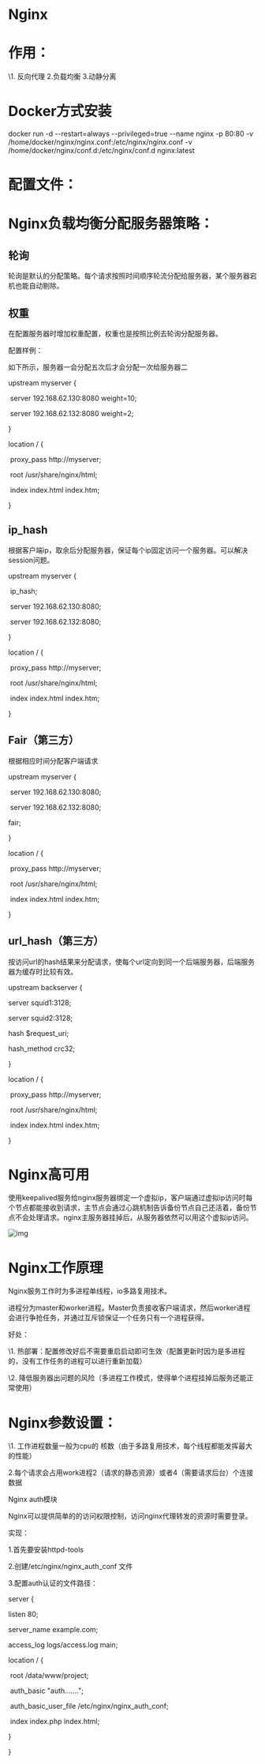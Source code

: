 # **Nginx**

# **作用：**

\1. 反向代理 2.负载均衡 3.动静分离

# **Docker方式安装**

docker run -d --restart=always --privileged=true --name nginx -p 80:80 -v /home/docker/nginx/nginx.conf:/etc/nginx/nginx.conf -v /home/docker/nginx/conf.d:/etc/nginx/conf.d  nginx:latest

# **配置文件：**

 

# **Nginx负载均衡分配服务器策略：**

## **轮询**

轮询是默认的分配策略。每个请求按照时间顺序轮流分配给服务器，某个服务器宕机也能自动剔除。

## **权重**

在配置服务器时增加权重配置，权重也是按照比例去轮询分配服务器。

配置样例：

如下所示，服务器一会分配五次后才会分配一次给服务器二

upstream myserver {

​    server 192.168.62.130:8080 weight=10;

​    server 192.168.62.132:8080 weight=2;

  }

location / {

​    proxy_pass http://myserver;

​    root  /usr/share/nginx/html;

​    index  index.html index.htm;

  }

 

## **ip_hash**

根据客户端ip，取余后分配服务器，保证每个ip固定访问一个服务器。可以解决session问题。

upstream myserver {

​    ip_hash;

​    server 192.168.62.130:8080;

​    server 192.168.62.132:8080;

  }

location / {

​    proxy_pass http://myserver;

​    root  /usr/share/nginx/html;

​    index  index.html index.htm;

  }

 

## **Fair（第三方）**

根据相应时间分配客户端请求

upstream myserver {

​    server 192.168.62.130:8080;

​    server 192.168.62.132:8080;

fair;

  }

location / {

​    proxy_pass http://myserver;

​    root  /usr/share/nginx/html;

​    index  index.html index.htm;

  }

 

 

## **url_hash（第三方）**

按访问url的hash结果来分配请求，使每个url定向到同一个后端服务器，后端服务器为缓存时比较有效。 

upstream backserver { 

server squid1:3128; 

server squid2:3128; 

hash $request_uri; 

hash_method crc32; 

} 

location / {

​    proxy_pass http://myserver;

​    root  /usr/share/nginx/html;

​    index  index.html index.htm;

  }

 

 

# **Nginx高可用**

使用keepalived服务给nginx服务器绑定一个虚拟ip，客户端通过虚拟ip访问时每个节点都能接收到请求，主节点会通过心跳机制告诉备份节点自己还活着，备份节点不会处理请求。nginx主服务器挂掉后，从服务器依然可以用这个虚拟ip访问。

![img](file:///C:\Users\19746\AppData\Local\Temp\ksohtml\wps8ECD.tmp.jpg) 

 

# **Nginx工作原理**

 

Nginx服务工作时为多进程单线程，io多路复用技术。

进程分为master和worker进程。Master负责接收客户端请求，然后worker进程会进行争抢任务，并通过互斥锁保证一个任务只有一个进程获得。

 

好处：

\1. 热部署：配置修改好后不需要重启启动即可生效（配置更新时因为是多进程的，没有工作任务的进程可以进行重新加载）

\2. 降低服务器出问题的风险（多进程工作模式，使得单个进程挂掉后服务还能正常使用）

# **Nginx参数设置：**

\1. 工作进程数量一般为cpu的 核数（由于多路复用技术，每个线程都能发挥最大的性能）

 

2.每个请求会占用work进程2（请求的静态资源）或者4（需要请求后台）个连接数据

 

 

Nginx auth模块

Nginx可以提供简单的的访问权限控制，访问nginx代理转发的资源时需要登录。

实现：

1.首先要安装httpd-tools

2.创建/etc/nginx/nginx_auth_conf 文件

3.配置auth认证的文件路径：

server {

 listen    80;

 server_name example.com;

 access_log logs/access.log main;

 location / {

​    root  /data/www/project;

​    auth_basic "auth.......";

​    auth_basic_user_file /etc/nginx/nginx_auth_conf;

​    index index.php index.html;

 }

}

 

 